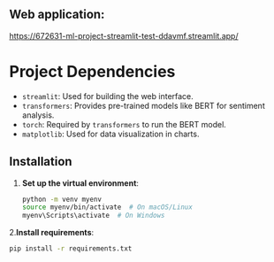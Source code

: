 ## Web application:
https://672631-ml-project-streamlit-test-ddavmf.streamlit.app/

# Project Dependencies

- `streamlit`: Used for building the web interface.
- `transformers`: Provides pre-trained models like BERT for sentiment analysis.
- `torch`: Required by `transformers` to run the BERT model.
- `matplotlib`: Used for data visualization in charts.


## Installation

1. **Set up the virtual environment**:
   ```bash
   python -m venv myenv
   source myenv/bin/activate  # On macOS/Linux
   myenv\Scripts\activate  # On Windows

2.**Install requirements**:
```bash
pip install -r requirements.txt
